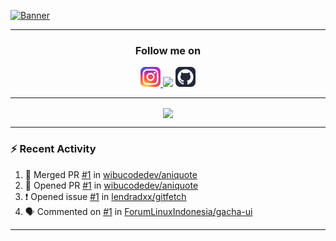 [![Banner](https://github.com/lendradxx/lendradxx/blob/master/assets/banner-top.png)](https://github.com/lendradxx)

---

<h3 align="center">Follow me on</h3>
<p align="center">
  <a href="https://instagram.com/lendradxx">
    <picture>
      <source media="(prefers-color-scheme: dark)" srcset="https://www.svgrepo.com/show/506668/instagram.svg" width="32px">
      <img src="https://github.com/tandpfun/skill-icons/raw/main/icons/Instagram.svg" width="32px">
    </picture>  
  </a>
  <a href="https://instagram.com/lendradxx"><img src="https://www.svgrepo.com/show/475689/twitter-color.svg" width="32px"></a>
  <a href="https://github.com/lendradxx"><img src="https://github.com/tandpfun/skill-icons/raw/main/icons/Github-Dark.svg" width="32px"></a>
</p>

---

<p align="center">
<img src="https://github-profile-trophy.vercel.app/?username=lendradxx&theme=discord&no-frame=true&margin-w=10&margin-h=10" align="center" />
</p>

---

<!-- <p align="center">
  <a href="https://github.com/lendradxx">
    <img src="https://skillicons.dev/icons?i=flutter,tauri,gtk,qt,git,vscode,docker,androidstudio,idea,figma,linux,react,electron,tailwind,nodejs,html,css,js,ts,sass,rust,go,nim,py,v,cpp,c,cs,angular,svelte,lua,md,github,vala,vite,vue,zig,scala,ruby,kotlin,java,gitlab,scala,swift,perl,ocaml,bash,deno,dotnet,godot,ember,laravel,php,rocket,vercel,mysql,mongodb,redis,cloudflare,dart" />
  </a>
</p> -->

<!-- <p>
<img src="https://github.com/lendradxx/lendradxx/blob/assets/snake.svg?raw" align="center" />
</p> -->

### :zap: Recent Activity

<!--START_SECTION:activity-->
1. 🎉 Merged PR [#1](https://github.com/wibucodedev/aniquote/pull/1) in [wibucodedev/aniquote](https://github.com/wibucodedev/aniquote)
2. 💪 Opened PR [#1](https://github.com/wibucodedev/aniquote/pull/1) in [wibucodedev/aniquote](https://github.com/wibucodedev/aniquote)
3. ❗️ Opened issue [#1](https://github.com/lendradxx/gitfetch/issues/1) in [lendradxx/gitfetch](https://github.com/lendradxx/gitfetch)
4. 🗣 Commented on [#1](https://github.com/ForumLinuxIndonesia/gacha-ui/issues/1) in [ForumLinuxIndonesia/gacha-ui](https://github.com/ForumLinuxIndonesia/gacha-ui)
<!--END_SECTION:activity-->

---

